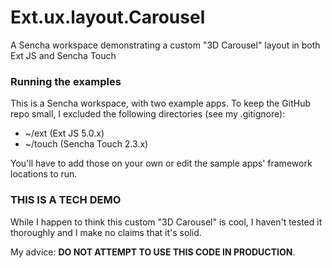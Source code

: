 Ext.ux.layout.Carousel
======================

A Sencha workspace demonstrating a custom "3D Carousel" layout in both Ext JS and Sencha Touch

### Running the examples

This is a Sencha workspace, with two example apps. To keep the GitHub repo small, I excluded the following directories (see my .gitignore):

  - ~/ext (Ext JS 5.0.x)
  - ~/touch (Sencha Touch 2.3.x)

You'll have to add those on your own or edit the sample apps' framework locations to run.

### THIS IS A TECH DEMO

While I happen to think this custom "3D Carousel" is cool, I haven't tested it thoroughly and I make no claims that it's solid.

My advice: **DO NOT ATTEMPT TO USE THIS CODE IN PRODUCTION**.